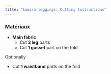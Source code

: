 ```yaml
---
title: "Lumira leggings: Cutting Instructions"
---
```


### Matériaux

- **Main fabric**
  - Cut **2 leg** parts
  - Cut **1 gusset** part on the fold

Optionally

- Cut **1 waistband** parts on the fold
